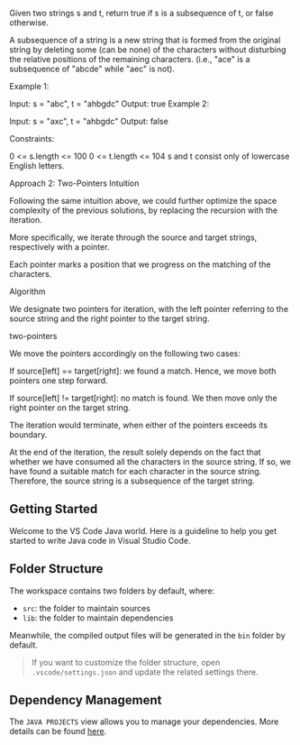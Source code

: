 Given two strings s and t, return true if s is a subsequence of t, or false otherwise.

A subsequence of a string is a new string that is formed from the original string by deleting some (can be none) of the characters without disturbing the relative positions of the remaining characters. (i.e., "ace" is a subsequence of "abcde" while "aec" is not).

 

Example 1:

Input: s = "abc", t = "ahbgdc"
Output: true
Example 2:

Input: s = "axc", t = "ahbgdc"
Output: false
 

Constraints:

0 <= s.length <= 100
0 <= t.length <= 104
s and t consist only of lowercase English letters.

Approach 2: Two-Pointers
Intuition

Following the same intuition above, we could further optimize the space complexity of the previous solutions, by replacing the recursion with the iteration.

More specifically, we iterate through the source and target strings, respectively with a pointer.

Each pointer marks a position that we progress on the matching of the characters.

Algorithm

We designate two pointers for iteration, with the left pointer referring to the source string and the right pointer to the target string.

two-pointers

We move the pointers accordingly on the following two cases:

If source[left] == target[right]: we found a match. Hence, we move both pointers one step forward.

If source[left] != target[right]: no match is found. We then move only the right pointer on the target string.

The iteration would terminate, when either of the pointers exceeds its boundary.

At the end of the iteration, the result solely depends on the fact that whether we have consumed all the characters in the source string. If so, we have found a suitable match for each character in the source string. Therefore, the source string is a subsequence of the target string.

## Getting Started

Welcome to the VS Code Java world. Here is a guideline to help you get started to write Java code in Visual Studio Code.

## Folder Structure

The workspace contains two folders by default, where:

- `src`: the folder to maintain sources
- `lib`: the folder to maintain dependencies

Meanwhile, the compiled output files will be generated in the `bin` folder by default.

> If you want to customize the folder structure, open `.vscode/settings.json` and update the related settings there.

## Dependency Management

The `JAVA PROJECTS` view allows you to manage your dependencies. More details can be found [here](https://github.com/microsoft/vscode-java-dependency#manage-dependencies).
